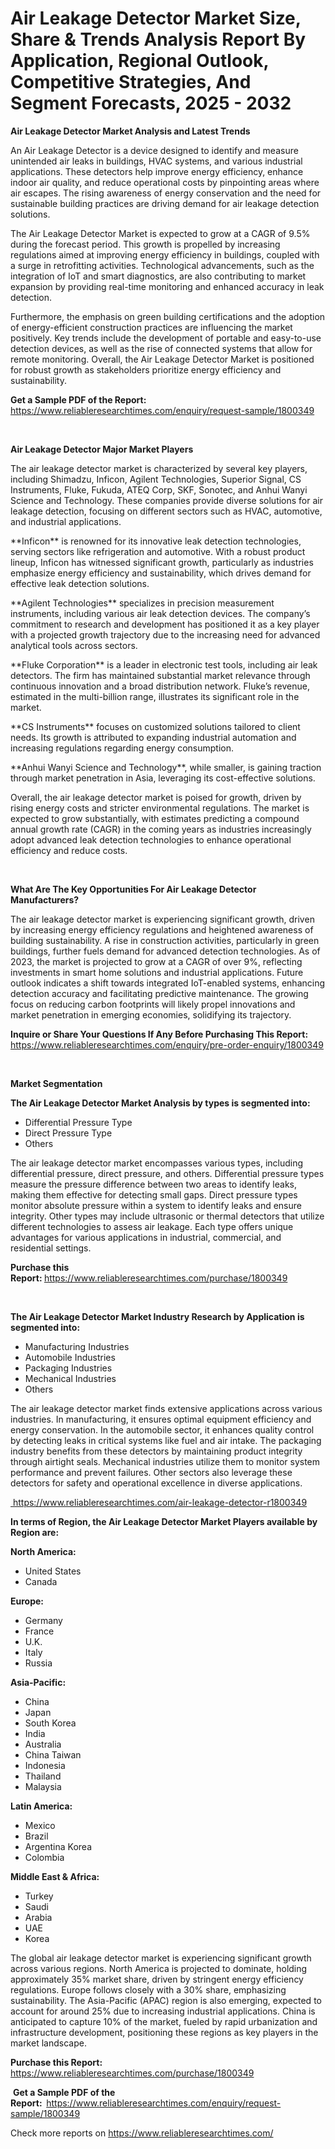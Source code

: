 <p><h1>Air Leakage Detector Market Size, Share & Trends Analysis Report By Application, Regional Outlook, Competitive Strategies, And Segment Forecasts, 2025 - 2032</h1></p><p><strong>Air Leakage Detector Market Analysis and Latest Trends</strong></p>
<p><p>An Air Leakage Detector is a device designed to identify and measure unintended air leaks in buildings, HVAC systems, and various industrial applications. These detectors help improve energy efficiency, enhance indoor air quality, and reduce operational costs by pinpointing areas where air escapes. The rising awareness of energy conservation and the need for sustainable building practices are driving demand for air leakage detection solutions.</p><p>The Air Leakage Detector Market is expected to grow at a CAGR of 9.5% during the forecast period. This growth is propelled by increasing regulations aimed at improving energy efficiency in buildings, coupled with a surge in retrofitting activities. Technological advancements, such as the integration of IoT and smart diagnostics, are also contributing to market expansion by providing real-time monitoring and enhanced accuracy in leak detection.</p><p>Furthermore, the emphasis on green building certifications and the adoption of energy-efficient construction practices are influencing the market positively. Key trends include the development of portable and easy-to-use detection devices, as well as the rise of connected systems that allow for remote monitoring. Overall, the Air Leakage Detector Market is positioned for robust growth as stakeholders prioritize energy efficiency and sustainability.</p></p>
<p><strong>Get a Sample PDF of the Report:&nbsp;</strong> <a href="https://www.reliableresearchtimes.com/enquiry/request-sample/1800349?utm_campaign=2940&utm_medium=2&utm_source=Github&utm_content=ia&utm_term=10042025&utm_id=air-leakage-detector">https://www.reliableresearchtimes.com/enquiry/request-sample/1800349</a></p>
<p>&nbsp;</p>
<p><strong>Air Leakage Detector Major Market Players</strong></p>
<p><p>The air leakage detector market is characterized by several key players, including Shimadzu, Inficon, Agilent Technologies, Superior Signal, CS Instruments, Fluke, Fukuda, ATEQ Corp, SKF, Sonotec, and Anhui Wanyi Science and Technology. These companies provide diverse solutions for air leakage detection, focusing on different sectors such as HVAC, automotive, and industrial applications.</p><p>**Inficon** is renowned for its innovative leak detection technologies, serving sectors like refrigeration and automotive. With a robust product lineup, Inficon has witnessed significant growth, particularly as industries emphasize energy efficiency and sustainability, which drives demand for effective leak detection solutions.</p><p>**Agilent Technologies** specializes in precision measurement instruments, including various air leak detection devices. The company’s commitment to research and development has positioned it as a key player with a projected growth trajectory due to the increasing need for advanced analytical tools across sectors.</p><p>**Fluke Corporation** is a leader in electronic test tools, including air leak detectors. The firm has maintained substantial market relevance through continuous innovation and a broad distribution network. Fluke’s revenue, estimated in the multi-billion range, illustrates its significant role in the market.</p><p>**CS Instruments** focuses on customized solutions tailored to client needs. Its growth is attributed to expanding industrial automation and increasing regulations regarding energy consumption.</p><p>**Anhui Wanyi Science and Technology**, while smaller, is gaining traction through market penetration in Asia, leveraging its cost-effective solutions.</p><p>Overall, the air leakage detector market is poised for growth, driven by rising energy costs and stricter environmental regulations. The market is expected to grow substantially, with estimates predicting a compound annual growth rate (CAGR) in the coming years as industries increasingly adopt advanced leak detection technologies to enhance operational efficiency and reduce costs.</p></p>
<p>&nbsp;</p>
<p><strong>What Are The Key Opportunities For Air Leakage Detector Manufacturers?</strong></p>
<p><p>The air leakage detector market is experiencing significant growth, driven by increasing energy efficiency regulations and heightened awareness of building sustainability. A rise in construction activities, particularly in green buildings, further fuels demand for advanced detection technologies. As of 2023, the market is projected to grow at a CAGR of over 9%, reflecting investments in smart home solutions and industrial applications. Future outlook indicates a shift towards integrated IoT-enabled systems, enhancing detection accuracy and facilitating predictive maintenance. The growing focus on reducing carbon footprints will likely propel innovations and market penetration in emerging economies, solidifying its trajectory.</p></p>
<p><strong>Inquire or Share Your Questions If Any Before Purchasing This Report:</strong> <a href="https://www.reliableresearchtimes.com/enquiry/pre-order-enquiry/1800349?utm_campaign=2940&utm_medium=2&utm_source=Github&utm_content=ia&utm_term=10042025&utm_id=air-leakage-detector">https://www.reliableresearchtimes.com/enquiry/pre-order-enquiry/1800349</a></p>
<p>&nbsp;</p>
<p><strong>Market Segmentation</strong></p>
<p><strong>The Air Leakage Detector Market Analysis by types is segmented into:</strong></p>
<p><ul><li>Differential Pressure Type</li><li>Direct Pressure Type</li><li>Others</li></ul></p>
<p><p>The air leakage detector market encompasses various types, including differential pressure, direct pressure, and others. Differential pressure types measure the pressure difference between two areas to identify leaks, making them effective for detecting small gaps. Direct pressure types monitor absolute pressure within a system to identify leaks and ensure integrity. Other types may include ultrasonic or thermal detectors that utilize different technologies to assess air leakage. Each type offers unique advantages for various applications in industrial, commercial, and residential settings.</p></p>
<p><strong>Purchase this Report:&nbsp;</strong><a href="https://www.reliableresearchtimes.com/purchase/1800349?utm_campaign=2940&utm_medium=2&utm_source=Github&utm_content=ia&utm_term=10042025&utm_id=air-leakage-detector">https://www.reliableresearchtimes.com/purchase/1800349</a></p>
<p>&nbsp;</p>
<p><strong>The Air Leakage Detector Market Industry Research by Application is segmented into:</strong></p>
<p><ul><li>Manufacturing Industries</li><li>Automobile Industries</li><li>Packaging Industries</li><li>Mechanical Industries</li><li>Others</li></ul></p>
<p><p>The air leakage detector market finds extensive applications across various industries. In manufacturing, it ensures optimal equipment efficiency and energy conservation. In the automobile sector, it enhances quality control by detecting leaks in critical systems like fuel and air intake. The packaging industry benefits from these detectors by maintaining product integrity through airtight seals. Mechanical industries utilize them to monitor system performance and prevent failures. Other sectors also leverage these detectors for safety and operational excellence in diverse applications.</p></p>
<p><a href="https://www.reliableresearchtimes.com/air-leakage-detector-r1800349?utm_campaign=2940&utm_medium=2&utm_source=Github&utm_content=ia&utm_term=10042025&utm_id=air-leakage-detector">&nbsp;https://www.reliableresearchtimes.com/air-leakage-detector-r1800349</a></p>
<p><strong>In terms of Region, the Air Leakage Detector Market Players available by Region are:</strong></p>
<p>
    <p> <strong> North America: </strong>
        <ul>
            <li>United States</li>
            <li>Canada</li>
        </ul>
        </p> 
    <p> <strong> Europe: </strong>
        <ul>
            <li>Germany</li>
            <li>France</li>
            <li>U.K.</li>
            <li>Italy</li>
            <li>Russia</li>
        </ul>
        </p> 
    <p> <strong> Asia-Pacific: </strong>
        <ul>
            <li>China</li>
            <li>Japan</li>
            <li>South Korea</li>
            <li>India</li>
            <li>Australia</li>
            <li>China Taiwan</li>
            <li>Indonesia</li>
            <li>Thailand</li>
            <li>Malaysia</li>
        </ul>
        </p> 
    <p> <strong> Latin America: </strong>
        <ul>
            <li>Mexico</li>
            <li>Brazil</li>
            <li>Argentina Korea</li>
            <li>Colombia</li>
        </ul>
        </p> 
    <p> <strong> Middle East & Africa: </strong>
        <ul>
            <li>Turkey</li>
            <li>Saudi</li>
            <li>Arabia</li>
            <li>UAE</li>
            <li>Korea</li>
        </ul>
    </p>
    </p>
<p><p>The global air leakage detector market is experiencing significant growth across various regions. North America is projected to dominate, holding approximately 35% market share, driven by stringent energy efficiency regulations. Europe follows closely with a 30% share, emphasizing sustainability. The Asia-Pacific (APAC) region is also emerging, expected to account for around 25% due to increasing industrial applications. China is anticipated to capture 10% of the market, fueled by rapid urbanization and infrastructure development, positioning these regions as key players in the market landscape.</p></p>
<p><strong>Purchase this Report: </strong><a href="https://www.reliableresearchtimes.com/purchase/1800349?utm_campaign=2940&utm_medium=2&utm_source=Github&utm_content=ia&utm_term=10042025&utm_id=air-leakage-detector">https://www.reliableresearchtimes.com/purchase/1800349</a></p>
<p>&nbsp;<strong>Get a Sample PDF of the Report:&nbsp;&nbsp;</strong><a href="https://www.reliableresearchtimes.com/enquiry/request-sample/1800349?utm_campaign=2940&utm_medium=2&utm_source=Github&utm_content=ia&utm_term=10042025&utm_id=air-leakage-detector">https://www.reliableresearchtimes.com/enquiry/request-sample/1800349</a></p>
<p><strong></strong></p>
<p>Check more reports on <a href="https://www.reliableresearchtimes.com/?utm_campaign=2940&utm_medium=2&utm_source=Github&utm_content=ia&utm_term=10042025&utm_id=air-leakage-detector">https://www.reliableresearchtimes.com/</a></p>